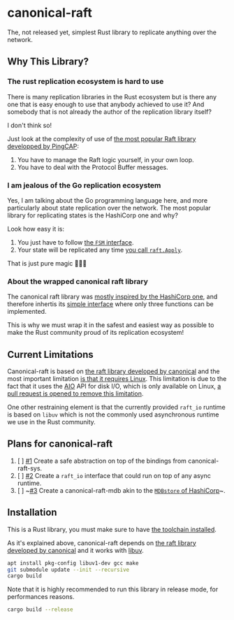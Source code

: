 # canonical-raft

The, not released yet, simplest Rust library to replicate anything over the network.

## Why This Library?

### The rust replication ecosystem is hard to use

There is many replication libraries in the Rust ecosystem but is there any one that is easy enough to use that anybody achieved to use it? And somebody that is not already the author of the replication library itself?

I don't think so!

Just look at the complexity of use of [the most popular Raft library developped by PingCAP](https://docs.rs/raft/0.5.0/raft/#creating-a-raft-node):
  1. You have to manage the Raft logic yourself, in your own loop.
  2. You have to deal with the Protocol Buffer messages.

### I am jealous of the Go replication ecosystem

Yes, I am talking about the Go programming language here, and more particularly about state replication over the network. The most popular library for replicating states is the HashiCorp one and why?

Look how easy it is:
  1. You just have to follow [the `FSM` interface](https://pkg.go.dev/github.com/hashicorp/raft?tab=doc#FSM).
  2. Your state will be replicated any time [you call `raft.Apply`](https://pkg.go.dev/github.com/hashicorp/raft?tab=doc#Raft.Apply).

That is just pure magic 🧙‍♀️💫

### About the wrapped canonical raft library

The canonical raft library was [mostly inspired by the HashiCorp one](https://github.com/canonical/raft#credits), and therefore inhertis its [simple interface](https://github.com/canonical/raft/blob/d9fd10016dc416f066bdead182c4e6973a4be047/example/server.c#L22-L90) where only three functions can be implemented.

This is why we must wrap it in the safest and easiest way as possible to make the Rust community proud of its replication ecosystem!

## Current Limitations

Canonical-raft is based on [the raft library developed by canonical](https://github.com/canonical/raft) and the most important limitation [is that it requires Linux](https://github.com/canonical/raft/blob/master/README.md). This limitation is due to the fact that it uses the [AIO](http://man7.org/linux/man-pages/man2/io_submit.2.html) API for disk I/O, which is only available on Linux, [a pull request is opened to remove this limitation](https://github.com/canonical/raft/pull/119).

One other restraining element is that the currently provided `raft_io` runtime is based on `libuv` which is not the commonly used asynchronous runtime we use in the Rust community.

## Plans for canonical-raft

  1. [ ] [#1](https://github.com/Kerollmops/canonical-raft/issues/1) Create a safe abstraction on top of the bindings from canonical-raft-sys.
  2. [ ] [#2](https://github.com/Kerollmops/canonical-raft/issues/2) Create a `raft_io` interface that could run on top of any async runtime.
  3. [ ] ~[#3](https://github.com/Kerollmops/canonical-raft/issues/3) Create a canonical-raft-mdb akin to the [`MDBstore` of HashiCorp](https://github.com/hashicorp/raft-mdb)~.

## Installation

This is a Rust library, you must make sure to have [the toolchain installed](https://www.rust-lang.org/tools/install).

As it's explained above, canonical-raft depends on [the raft library developed by canonical](https://github.com/canonical/raft) and it works with [libuv](libuv.org).

```bash
apt install pkg-config libuv1-dev gcc make
git submodule update --init --recursive
cargo build
```

Note that it is highly recommended to run this library in release mode, for performances reasons.

```bash
cargo build --release
```
